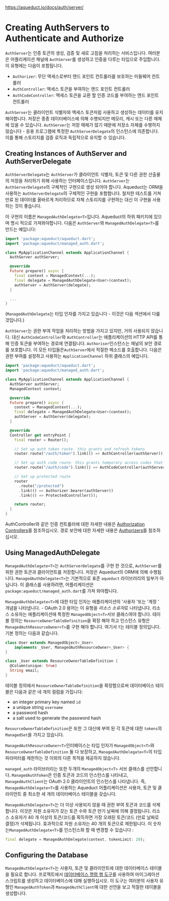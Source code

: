 https://aqueduct.io/docs/auth/server/

# Creating AuthServers to Authenticate and Authorize

`AuthServer`는 인증 토큰의 생성, 검증 및 새로 고침을 처리하는 서비스입니다. 여러분은 어플리케이션 채널에 `AuthServer`를 생성하고 인증을 다루는 타입으로 주입합니다. 이 유형에는 다음이 포함됩니다.

- `Authorizer`: 무단 액세스로부터 엔드 포인트 컨트롤러를 보호하는 미들웨어 컨트롤러
- `AuthController`: 액세스 토큰을 부여하는 엔드 포인트 컨트롤러
- `AuthCodeController`: 액세스 토큰을 교환 할 인증 코드를 부여하는 엔드 포인트 컨트롤러

`AuthServer`는 클라이언트 식별자와 액세스 토큰처럼 사용하고 생성하는 데이터를 유지해야합니다. 저장은 종종 데이터베이스에 의해 수행되지만 메모리, 캐시 또는 다른 매체에 있을 수 있습니다. `AuthServer`는 저장 매체가 많기 때문에 저장소 자체를 수행하지 않습니다 - 응용 프로그램에 특정한 `AuthServerDelegate`의 인스턴스에 의존합니다. 이를 통해 스토리지를 검증 로직과 독립적으로 유지할 수 있습니다.

## Creating Instances of AuthServer and AuthServerDelegate

`AuthServerDelegate`는 `AuthServer`가 클라이언트 식별자, 토큰 및 다른 권한 산출물의 저장을 처리하기 위해 사용하는 인터페이스입니다. `AuthServer`는 `AuthServerDelegate`의 구체적인 구현으로 생성 되어야 합니다. Aqueduct는 ORM을 사용하는 `AuthServerDelegate`의 구체적인 구현을 포함합니다. 철저한 테스트를 거쳐 만료 된 데이터를 올바르게 처리하므로 자체 스토리지를 구현하는 대신 이 구현을 사용하는 것이 좋습니다.

이 구현의 이름은 `ManagedAuthDelegate<T>`입니다. Aqueduct의 하위 패키지에 있으며 명시 적으로 가져와야합니다. 다음은 `AuthServer`와 `ManagedAuthDelegate<T>`를 만드는 예입니다:

```dart
import 'package:aqueduct/aqueduct.dart';
import 'package:aqueduct/managed_auth.dart';

class MyApplicationChannel extends ApplicationChannel {  
  AuthServer authServer;

  @override
  Future prepare() async {
    final context = ManagedContext(...);
    final delegate = ManagedAuthDelegate<User>(context);
    authServer = AuthServer(delegate);
  }

  ...
}
```



(`ManagedAuthDelegate`는 타입 인자를 가지고 있습니다 - 이것은 다음 섹션에서 다룰 것입니다.)

`AuthServer`는 권한 부여 작업을 처리하는 방법을 가지고 있지만, 거의 사용되지 않습니다. 대신 `AuthCodeController`와 `AuthController`는 애플리케이션의 HTTP API를 통해 인증 토큰을 부여하는 경로에 연결됩니다. `Authoriser`인스턴스는 채널의 보안 경로를 보호합니다. 이 모든 타입들은`AuthServer`에서 적절한 메소드를 호출합니다. 다음은 권한 부여를 설정하고 사용하는 `ApplicationChannel` 하위 클래스의 예입니다.

```dart
import 'package:aqueduct/aqueduct.dart';
import 'package:aqueduct/managed_auth.dart';

class MyApplicationChannel extends ApplicationChannel {
  AuthServer authServer;
  ManagedContext context;

  @override
  Future prepare() async {
    context = ManagedContext(...);
    final delegate = ManagedAuthDelegate<User>(context);
    authServer = AuthServer(delegate);
  }

  @override
  Controller get entryPoint {
    final router = Router();

    // Set up auth token route- this grants and refresh tokens
    router.route("/auth/token").link(() => AuthController(authServer));

    // Set up auth code route- this grants temporary access codes that can be exchanged for token
    router.route("/auth/code").link(() => AuthCodeController(authServer));

    // Set up protected route
    router
      .route("/protected")
      .link(() => Authorizer.bearer(authServer))
      .link(() => ProtectedController());

    return router;
  }
}
```

AuthController와 같은 인증 컨트롤러에 대한 자세한 내용은 [Authorization Controllers](https://aqueduct.io/docs/auth/controllers/)를 참조하십시오. 경로 보안에 대한 자세한 내용은 [Authorizers](https://aqueduct.io/docs/auth/authorizer/)를 참조하십시오.

## Using ManagedAuthDelegate

`ManagedAuthDelegate<T>`는 `AuthServerDelegate`를 구현 한 것으로, `AuthServer`를 위한 권한 토큰과 클라이언트를 저장합니다. 저장은 Aqueduct의 ORM에 의해 수행됩니다. `ManagedAuthDelegate<T>`는 기본적으로 표준 `aqueduct` 라이브러리의 일부가 아닙니다. 이 클래스를 사용하려면, 어플리케이션은 `package:aqueduct/managed_auth.dart`를 가져 와야합니다.

`ManagedAuthDelegate<T>`에 대한 타입 인자는 애플리케이션의 '사용자 '또는 '계정 ' 개념을 나타냅니다. - OAuth 2.0 용어는 이 유형을 *리소스 소유자*로 나타냅니다. 리소스 소유자는 애플리케이션에 특정한 `ManagedObject<T>`서브 클래스여야 합니다. 테이블 정의는 `ResourceOwnerTableDefinition`을 확장 해야 하고 인스턴스 유형은 `ManagedAuthResourceOwner<T>`를 구현 해야 합니다. 여기서 `T`는 테이블 정의입니다. 기본 정의는 다음과 같습니다.

```dart
class User extends ManagedObject<_User>
    implements _User, ManagedAuthResourceOwner<_User> {
}

class _User extends ResourceOwnerTableDefinition {
  @Column(unique: true)
  String email;
}
```

테이블 정의에서 `ResourceOwnerTableDefinition`을 확장함으로써 데이터베이스 테이블은 다음과 같은 네 개의 컬럼을 가집니다:

- an integer primary key named `id`
- a unique string `username`
- a password hash
- a salt used to generate the password hash

`ResourceOwnerTableDefinition`은 또한 그 대신에 부여 된 각 토큰에 대한 `tokens`의 `ManagedSet`을 가지고 있습니다.

`ManagedAuthResourceOwner<T>`인터페이스는 타입 인자가 `ManagedObject<T>`와`ResourceOwnerTableDefinition` 둘 다 보장하고, `ManagedAuthDelegate<T>`의 타입 파라미터를 제한하는 것 이외의 다른 목적을 제공하지 않습니다.

`managed_auth` 라이브러리는 또한 두개의 `ManagedObject<T>` 서브 클래스를 선언합니다. `ManagedAuthToken`은 인증 토큰과 코드의 인스턴스를 나타내고, `ManagedAuthClient`는 OAuth 2.0 클라이언트의 인스턴스를 나타냅니다. 즉, `ManagedAuthDelegate<T>`를 사용하는 Aqueduct 어플리케이션은 사용자, 토큰 및 클라이언트 중 최소한 세 개의 데이터베이스 테이블을 갖습니다.

`ManagedAuthDelegate<T>`는 더 이상 사용되지 않을 때 권한 부여 토큰과 코드를 삭제합니다. 이것은 자원 소유자가 갖는 토큰 수와 토큰 만기 날짜에 의해 결정됩니다. 리소스 소유자가 40 개 이상의 토큰/코드를 획득하면 가장 오래된 토큰/코드 (만료 날짜로 결정)가 삭제됩니다. 효과적으로 자원 소유자는 40 개의 토큰으로 제한됩니다. 이 숫자는`ManagedAuthDelegate<T>`를 인스턴스화 할 때 변경할 수 있습니다 :

```dart
final delegate = ManagedAuthDelegate(context, tokenLimit: 20);
```

## Configuring the Database

`ManagedAuthDelegate<T>`는 사용자, 토큰 및 클라이언트에 대한 데이터베이스 테이블을 필요로 합니다. 프로젝트에서 [데이터베이스 명령 행 도구](https://aqueduct.io/docs/db/db_tools/)를 사용하여 마이그레이션 스크립트를 생성하고 데이터베이스에 대해 실행하십시오. 이 도구는 여러분의 사용자 유형인 `ManagedAuthToken`과 `ManagedAuthClient`에 대한 선언을 보고 적절한 테이블을 생성합니다.